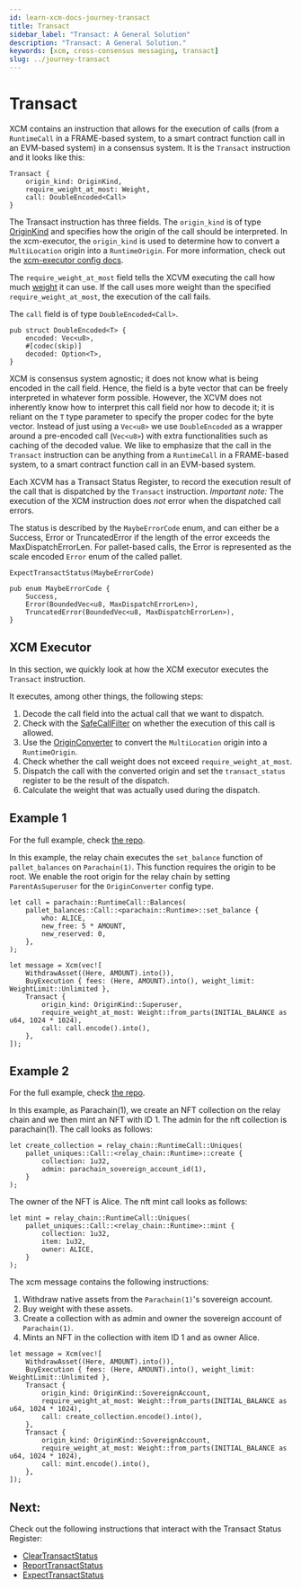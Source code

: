 ```yaml
---
id: learn-xcm-docs-journey-transact
title: Transact
sidebar_label: "Transact: A General Solution"
description: "Transact: A General Solution."
keywords: [xcm, cross-consensus messaging, transact]
slug: ../journey-transact
---
```


# Transact

XCM contains an instruction that allows for the execution of calls (from a `RuntimeCall` in a
FRAME-based system, to a smart contract function call in an EVM-based system) in a consensus system.
It is the `Transact` instruction and it looks like this:

```rust,noplayground
Transact {
    origin_kind: OriginKind,
    require_weight_at_most: Weight,
    call: DoubleEncoded<Call>
}
```

The Transact instruction has three fields. The `origin_kind` is of type
[OriginKind](https://paritytech.github.io/polkadot/doc/xcm/v2/enum.OriginKind.html) and specifies
how the origin of the call should be interpreted. In the xcm-executor, the `origin_kind` is used to
determine how to convert a `MultiLocation` origin into a `RuntimeOrigin`. For more information,
check out the [xcm-executor config docs](../executor_config/index.html).

The `require_weight_at_most` field tells the XCVM executing the call how much
[weight](../fundamentals/weight_and_fees.md) it can use. If the call uses more weight than the
specified `require_weight_at_most`, the execution of the call fails.

The `call` field is of type `DoubleEncoded<Call>`.

```rust,noplayground
pub struct DoubleEncoded<T> {
    encoded: Vec<u8>,
    #[codec(skip)]
    decoded: Option<T>,
}
```

XCM is consensus system agnostic; it does not know what is being encoded in the call field. Hence,
the field is a byte vector that can be freely interpreted in whatever form possible. However, the
XCVM does not inherently know how to interpret this call field nor how to decode it; it is reliant
on the `T` type parameter to specify the proper codec for the byte vector. Instead of just using a
`Vec<u8>` we use `DoubleEncoded` as a wrapper around a pre-encoded call (`Vec<u8>`) with extra
functionalities such as caching of the decoded value. We like to emphasize that the call in the
`Transact` instruction can be anything from a `RuntimeCall` in a FRAME-based system, to a smart
contract function call in an EVM-based system.

Each XCVM has a Transact Status Register, to record the execution result of the call that is
dispatched by the `Transact` instruction. _Important note:_ The execution of the XCM instruction
does _not_ error when the dispatched call errors.

The status is described by the `MaybeErrorCode` enum, and can either be a Success, Error or
TruncatedError if the length of the error exceeds the MaxDispatchErrorLen. For pallet-based calls,
the Error is represented as the scale encoded `Error` enum of the called pallet.

```rust,noplayground
ExpectTransactStatus(MaybeErrorCode)

pub enum MaybeErrorCode {
	Success,
	Error(BoundedVec<u8, MaxDispatchErrorLen>),
	TruncatedError(BoundedVec<u8, MaxDispatchErrorLen>),
}
```

## XCM Executor

In this section, we quickly look at how the XCM executor executes the `Transact` instruction.

It executes, among other things, the following steps:

1. Decode the call field into the actual call that we want to dispatch.
2. Check with the [SafeCallFilter](../executor_config/index.html#safecallfilter) on whether the
   execution of this call is allowed.
3. Use the [OriginConverter](../executor_config/index.html#originconverter) to convert the
   `MultiLocation` origin into a `RuntimeOrigin`.
4. Check whether the call weight does not exceed `require_weight_at_most`.
5. Dispatch the call with the converted origin and set the `transact_status` register to be the
   result of the dispatch.
6. Calculate the weight that was actually used during the dispatch.

## Example 1

For the full example, check [the repo](https://github.com/paritytech/xcm-docs/tree/main/examples).

In this example, the relay chain executes the `set_balance` function of `pallet_balances` on
`Parachain(1)`. This function requires the origin to be root. We enable the root origin for the
relay chain by setting `ParentAsSuperuser` for the `OriginConverter` config type.

```rust,noplayground
let call = parachain::RuntimeCall::Balances(
    pallet_balances::Call::<parachain::Runtime>::set_balance {
        who: ALICE,
        new_free: 5 * AMOUNT,
        new_reserved: 0,
    },
);

let message = Xcm(vec![
    WithdrawAsset((Here, AMOUNT).into()),
    BuyExecution { fees: (Here, AMOUNT).into(), weight_limit: WeightLimit::Unlimited },
    Transact {
        origin_kind: OriginKind::Superuser,
        require_weight_at_most: Weight::from_parts(INITIAL_BALANCE as u64, 1024 * 1024),
        call: call.encode().into(),
    },
]);
```

## Example 2

For the full example, check [the repo](https://github.com/paritytech/xcm-docs/tree/main/examples).

In this example, as Parachain(1), we create an NFT collection on the relay chain and we then mint an
NFT with ID 1. The admin for the nft collection is parachain(1). The call looks as follows:

```rust,noplayground
let create_collection = relay_chain::RuntimeCall::Uniques(
    pallet_uniques::Call::<relay_chain::Runtime>::create {
        collection: 1u32,
        admin: parachain_sovereign_account_id(1),
    }
);
```

The owner of the NFT is Alice. The nft mint call looks as follows:

```rust,noplayground
let mint = relay_chain::RuntimeCall::Uniques(
    pallet_uniques::Call::<relay_chain::Runtime>::mint {
        collection: 1u32,
        item: 1u32,
        owner: ALICE,
    }
);
```

The xcm message contains the following instructions:

1. Withdraw native assets from the `Parachain(1)`'s sovereign account.
2. Buy weight with these assets.
3. Create a collection with as admin and owner the sovereign account of `Parachain(1)`.
4. Mints an NFT in the collection with item ID 1 and as owner Alice.

```rust,noplayground
let message = Xcm(vec![
    WithdrawAsset((Here, AMOUNT).into()),
    BuyExecution { fees: (Here, AMOUNT).into(), weight_limit: WeightLimit::Unlimited },
    Transact {
        origin_kind: OriginKind::SovereignAccount,
        require_weight_at_most: Weight::from_parts(INITIAL_BALANCE as u64, 1024 * 1024),
        call: create_collection.encode().into(),
    },
    Transact {
        origin_kind: OriginKind::SovereignAccount,
        require_weight_at_most: Weight::from_parts(INITIAL_BALANCE as u64, 1024 * 1024),
        call: mint.encode().into(),
    },
]);
```

## Next:

Check out the following instructions that interact with the Transact Status Register:

- [ClearTransactStatus](register-modifiers.md#cleartransactstatus)
- [ReportTransactStatus](queries.md#reporttransactstatus)
- [ExpectTransactStatus](expects.md#expecttransactstatus)
